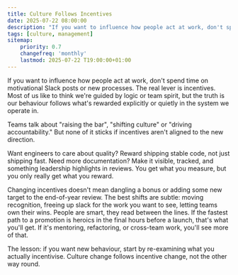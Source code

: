 ```yaml
---
title: Culture Follows Incentives
date: 2025-07-22 08:00:00
description: "If you want to influence how people act at work, don't spend time on motivational Slack posts or new processes. The real lever is incentives. Most of us like to think we're guided by logic or team spirit, but the truth is our behaviour follows what's rewarded explicitly or quietly in the system we operate in."
tags: [culture, management]
sitemap:
    priority: 0.7
    changefreq: 'monthly'
    lastmod: 2025-07-22 T19:00:00+01:00
---
```


If you want to influence how people act at work, don't spend time on motivational Slack posts or new processes. The real lever is incentives. Most of us like to think we're guided by logic or team spirit, but the truth is our behaviour follows what's rewarded explicitly or quietly in the system we operate in.

Teams talk about "raising the bar", "shifting culture" or "driving accountability." But none of it sticks if incentives aren't aligned to the new direction.

Want engineers to care about quality? Reward shipping stable code, not just shipping fast. Need more documentation? Make it visible, tracked, and something leadership highlights in reviews. You get what you measure, but you only really get what you reward.

Changing incentives doesn't mean dangling a bonus or adding some new target to the end-of-year review. The best shifts are subtle: moving recognition, freeing up slack for the work you want to see, letting teams own their wins. People are smart, they read between the lines. If the fastest path to a promotion is heroics in the final hours before a launch, that's what you'll get. If it's mentoring, refactoring, or cross-team work, you'll see more of that.

The lesson: if you want new behaviour, start by re-examining what you actually incentivise. Culture change follows incentive change, not the other way round.
